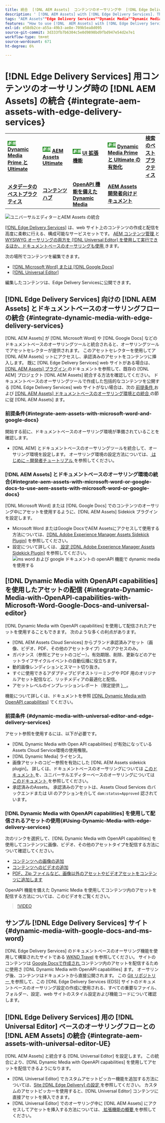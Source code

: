 ```yaml
---
title: 統合  [!DNL AEM Assets]  コンテンツのオーサリング中  [!DNL Edge Delivery Services]
description: ' [!DNL AEM Assets] with [!DNL Edge Delivery Services]. This integration enables you to integrate [!DNL AEM Assets] with [!DNL Microsoft Word] and [!DNL Google Docs], integrate [!DNL AEM Assets] with [!DNL Universal Editor], integrate [!DNL Dynamic Media] with [!DNL Edge Delivery Services], integrate [!DNL Dynamic Media with OpenAPI capabilities] with [!DNL Universal Editor] and integrate [!DNL Dynamic Media with OpenAPI capabilities] with [!DNL Microsoft Word] and [!DNL Google Docs] を統合する方法を説明します。'
tags: "AEM Assets""Edge Delivery Services""Dynamic Media""Dynamic Media with OpenAPI capabilities""Universal Editor""Edge Delivery Services with Universal Editor"
features: "How to use [!DNL  AEM Assets] with [!DNL Edge Delivery Services]""How to use [!DNL AEM Assets] with [!DNL Universal Editor]""How to use [!DNL Dynamic Media with OpenAPI capabilities] with [!DNL Edge Delivery Services]""How to use [!DNL Dynamic Media with OpenAPI capabilities] in [!DNL Universal Editor]""How to integrate [!DNL Universal Editor] with [!DNL Edge Delivery Services] and [!DNL AEM Assets]""How to use [!DNL Dynamic Media with OpenAPI capabilities] in document based authoring tools""How to use [!DNL AEM Assets] in [!DNL Microsoft word] and [!DNL Google docs]""How to use [!DNL Universal Editor] with [!DNL Edge Delivery Services]""How to use [!DNL Dynamic Media with OpenAPI capabilities] in [!DNL Microsoft word] and [!DNL Google docs]""How to use [!DNL Dynamic Media] for asset delivery in document based authoring tools and [!DNL Universal Editor]"
exl-id: e58db2ce-a55a-49b3-ae8e-709b5ea8d095
source-git-commit: 3d333fb7b6304c5e0d9898bd9fbd947e54d2e7e1
workflow-type: tm+mt
source-wordcount: 671
ht-degree: 6%

---
```



# [!DNL Edge Delivery Services] 用コンテンツのオーサリング時の [!DNL AEM Assets] の統合 {#integrate-aem-assets-with-edge-delivery-services}

<table>
    <tr>
        <td>
            <sup style= "background-color:#008000; color:#FFFFFF; font-weight:bold"><i>新規</i></sup> <a href="/help/assets/dynamic-media/dm-prime-ultimate.md"><b>Dynamic Media Prime と Ultimate</b></a>
        </td>
        <td>
            <sup style= "background-color:#008000; color:#FFFFFF; font-weight:bold"><i>新規</i></sup> <a href="/help/assets/assets-ultimate-overview.md"><b>AEM Assets Ultimate</b></a>
        </td>
        <td>
            <sup style= "background-color:#008000; color:#FFFFFF; font-weight:bold"><i>新規</i></sup> <a href="/help/assets/aem-assets-view-ui-extensibility.md"><b>UI 拡張機能</b></a>
        </td>
          <td>
            <sup style= "background-color:#008000; color:#FFFFFF; font-weight:bold"><i>新規</i></sup> <a href="/help/assets/dynamic-media/enable-dynamic-media-prime-and-ultimate.md"><b>Dynamic Media Prime と Ultimate の有効化</b></a>
        </td>
         <td>
            <a href="/help/assets/search-best-practices.md"><b>検索のベストプラクティス</b></a>
        </td>
    </tr>
    <tr>
        <td>
            <a href="/help/assets/metadata-best-practices.md"><b>メタデータのベストプラクティス</b></a>
        </td>
        <td>
            <a href="/help/assets/product-overview.md"><b>コンテンツハブ</b></a>
        </td>
        <td>
            <a href="/help/assets/dynamic-media-open-apis-overview.md"><b>OpenAPI 機能を備えた Dynamic Media</b></a>
        </td>
        <td>
            <a href="https://developer.adobe.com/experience-cloud/experience-manager-apis/"><b>AEM Assets 開発者向けドキュメント</b></a>
        </td>
    </tr>
</table>

![ ユニバーサルエディターとAEM Assets の統合 ](/help/assets/assets/EDS2.png)

[[!DNL Edge Delivery Services]](https://experienceleague.adobe.com/ja/docs/experience-manager-cloud-service/content/edge-delivery/overview) は、web サイト上のコンテンツの作成と配信を高度に柔軟に行える、構成可能なサービスセットです。 [AEM コンテンツ管理 ](/help/sites-cloud/authoring/author-publish.md) と [WYSIWYG オーサリングの両方を  [!DNL Universal Editor]  を使用して実行できるほか、ドキュメントベースのオーサリングも使用 ](https://experienceleague.adobe.com/ja/docs/experience-manager-cloud-service/content/edge-delivery/wysiwyg-authoring/authoring) きます。

次の場所でコンテンツを編集できます。

* [[!DNL Microsoft Word] または  [!DNL Google Docs]](#integrate-dynamic-media-with-edge-delivery-services)
* [[!DNL Universal Editor]](#integrate-aem-assets-with-universal-editor-UE)

編集したコンテンツは、Edge Delivery Servicesに公開できます。

## [!DNL Edge Delivery Services] 向けの [!DNL AEM Assets] とドキュメントベースのオーサリングフローの統合 {#integrate-dynamic-media-with-edge-delivery-services}

[!DNL AEM Assets] が [!DNL Microsoft Word] や [!DNL Google Docs] などのドキュメントベースのオーサリングツールと統合されると、オーサリングツールでアセットセレクターが提供されます。 このアセットセレクターを使用してア [!DNL AEM Assets] ットにアクセスし、承認済みのアセットをコンテンツに挿入します。
既に [!DNL Edge Delivery Services] web サイトがある場合は、[[!DNL AEM Assets]  プラグイン ](https://github.com/adobe-rnd/aem-assets-plugin/blob/main/README.md) のドキュメントを参照して、既存の [!DNL AEM] プロジェクト [!DNL AEM Assets] 統合する方法を確認してください。
ドキュメントベースのオーサリングツールで作成した包括的なコンテンツを公開する [!DNL Edge Delivery Services] web サイトがない場合は、次の [ 前提条件 ](#integrate-aem-assets-with-microsoft-word-and-google-docs) および [ [!DNL AEM Assets]  ドキュメントベースのオーサリング環境との統合 ](#integrate-aem-assets-with-microsoft-word-or-google-docs-to-use-aem-assets-with-microsoft-word-or-google-docs) の節に従 [!DNL AEM Assets] ます。

### 前提条件{#integrate-aem-assets-with-microsoft-word-and-google-docs}

開始する前に、ドキュメントベースのオーサリング環境が準備されていることを確認します。

* [!DNL AEM] とドキュメントベースのオーサリングツールを統合して、オーサリング環境を設定します。 オーサリング環境の設定方法については、[ はじめに – 開発者チュートリアル ](https://www.aem.live/developer/tutorial) を参照してください。

### [!DNL AEM Assets] とドキュメントベースのオーサリング環境の統合{#integrate-aem-assets-with-microsoft-word-or-google-docs-to-use-aem-assets-with-microsoft-word-or-google-docs}

[!DNL Microsoft Word] または [!DNL Google Docs] でのコンテンツのオーサリング中にアセットを使用するように、[!DNL AEM Assets] Sidekick プラグインを設定します。

* Microsoft Word またはGoogle DocsでAEM Assetsにアクセスして使用する方法については、[[!DNL Adobe Experience Manager Assets Sidekick Plugin]](https://www.aem.live/docs/aem-assets-sidekick-plugin#using-experience-manager-assets-for-website-authors) を参照してください。
* 設定について詳しくは、[ 設定  [!DNL Adobe Experience Manager Assets Sidekick Plugin]](https://www.aem.live/developer/configuring-aem-assets-sidekick-plugin) を参照してください。
  ![ms word および google ドキュメントの openAPI 機能で dynamic media を使用する ](/help/assets/assets/my-assets-sidebar.png)

## [!DNL Dynamic Media with OpenAPI capabilities] を使用したアセットの配信 {#integrate-Dynamic-Media-with-OpenAPI-capabilities-with-Microsoft-Word-Google-Docs-and-universal-editor}

[!DNL Dynamic Media with OpenAPI capabilities] を使用して配信されたアセットを使用することもできます。 次のような多くの利点があります。

* [!DNL AEM Assets Cloud Services] からブランド承認済みアセット（画像、ビデオ、PDF、その他のアセットタイプ）へのアクセスのみ。
* ガバナンス（参照とアセットのコピー）。有効期限、削除、更新などのアセットライフサイクルイベントの自動伝播に役立ちます。
* 動的画像レンディションとスマート切り抜き。
* すぐに使用できるアダプティブビデオストリーミングや PDF 用のオリジナルアセット配信など、リッチメディアの最適化と配信。
* アセットレベルのインプレッションレポート（限定提供 [） ](/help/assets/manage-reports-assets-view.md#dynamic-media-delivery-reports)。

機能について詳しくは、ドキュメントを参照 [[!DNL Dynamic Media with OpenAPI capabilities]](https://experienceleague.adobe.com/ja/docs/experience-manager-cloud-service/content/assets/dynamicmedia/dynamic-media-open-apis/dynamic-media-open-apis-overview) てください。

### 前提条件 {#dynamic-media-with-universal-editor-and-edge-delivery-services}

アセット参照を使用するには、以下が必要です。

* [!DNL Dynamic Media with Open API capabilities] が有効になっているAssets Cloud Service環境の使用権限。
* [!DNL Dynamic Media] ライセンス。
* 画像アセットのコピー参照を有効にした [!DNL AEM Assets sidekick plugin]。 詳しくは、ドキュメントベースのオーサリングについては [ このドキュメント ](https://www.aem.live/developer/configuring-aem-assets-sidekick-plugin#copymode) を、ユニバーサルエディターベースのオーサリングについては [ このドキュメント ](https://developer.adobe.com/uix/docs/extension-manager/extension-developed-by-adobe/configurable-asset-picker/#extension-overview) を参照してください。
* 承認済みのAssets。 承認済みのアセットは、Assets Cloud Services のバックエンドまたは UI のアクションを介して `dam:status=Approved` 認されています。

### [!DNL Dynamic Media with OpenAPI capabilities] を使用して配信されるアセットの使用{#Using-Dynamic-Media-with-edge-delivery-services}

次のリンクを選択して、[!DNL Dynamic Media with OpenAPI capabilities] を使用してコンテンツに画像、ビデオ、その他のアセットタイプを配信する方法について確認してください。

* [ コンテンツへの画像の追加 ](https://www.aem.live/docs/aem-assets-sidekick-plugin#using-image-references-when-authoring-content)
* [ コンテンツへのビデオの追加 ](https://www.aem.live/docs/aem-assets-sidekick-plugin#using-video-references-when-authoring-content)
* [PDF、Zip ファイルなど、画像以外のアセットやビデオアセットをコンテンツに追加します ](https://www.aem.live/docs/aem-assets-sidekick-plugin#using-asset-references-for-pdf-zip-etc-when-authoring-content)

OpenAPI 機能を備えた Dynamic Media を使用してコンテンツ内のアセットを配信する方法については、このビデオをご覧ください。

>[!VIDEO](https://video.tv.adobe.com/v/3441155)

## サンプル [!DNL Edge Delivery Services] サイト{#dynamic-media-with-google-docs-and-ms-word}

[!DNL Edge Delivery Services] のドキュメントベースのオーサリング機能を使用して構築されたサイトである [WKND Travel](http://bit.ly/3DExLnf) を参照してください。 サイトのコンテンツは [Google Docsで作成され ](https://drive.google.com/drive/folders/1HCCHRWp4HJIXW_cUv5cRDQ5DzzqiZsXT) コンテンツ内のアセットを配信するために使用さ [!DNL Dynamic Media with OpenAPI capabilities] ます。 オーサリング後、コンテンツはドキュメントから直接公開されます。 この [Git リポジトリー ](https://github.com/hlxsites/franklin-assets-selector/tree/aem-dynamicmedia-demo/blocks) を参照して、この [!DNL Edge Delivery Services (EDS)] サイトのドキュメントベースのオーサリング設定の作成に使用される、すべての重要なファイル、フォルダー、設定、web サイトのスタイル設定および機能コードについて確認します。

## [!DNL Edge Delivery Services] 用の [!DNL Universal Editor] ベースのオーサリングフローとの [!DNL AEM Assets] の統合 {#integrate-aem-assets-with-universal-editor-UE}

[!DNL AEM Assets] と統合する [!DNL Universal Editor] を設定します。 この統合により、[!DNL Dynamic Media with OpenAPI capabilities] を使用してアセットを配信できるようになります。

* [!DNL Universal Editor] でカスタムアセットピッカー機能を追加する方法については、[Site [!DNL Edge Delivery]  の設定 ](https://developer.adobe.com/uix/docs/extension-manager/extension-developed-by-adobe/configurable-asset-picker/#configuration-in-edge-delivery-site) を参照してください。 カスタムのアセットピッカーを使用すると、[!DNL Universal Editor] コンテンツに直接アセットを挿入できます。
* [!DNL Universal Editor] でのオーサリング中に [!DNL AEM Assets] にアクセスしてアセットを挿入する方法については、[ 拡張機能の概要 ](https://developer.adobe.com/uix/docs/extension-manager/extension-developed-by-adobe/configurable-asset-picker/#extension-overview) を参照してください。
